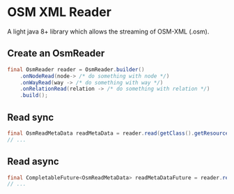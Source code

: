 # OSM XML Reader
A light java 8+ library which allows the streaming of OSM-XML (.osm).

## Create an OsmReader
```java
final OsmReader reader = OsmReader.builder()
	.onNodeRead(node-> /* do something with node */)
	.onWayRead(way -> /* do something with way */)
	.onRelationRead(relation -> /* do something with relation */)
	.build();
```

## Read sync
```java
final OsmReadMetaData readMetaData = reader.read(getClass().getResourceAsStream("/map.osm"));
// ...
```

## Read async
```java
final CompletableFuture<OsmReadMetaData> readMetaDataFuture = reader.readAsync(getClass().getResourceAsStream("/map.osm"));
// ...
```